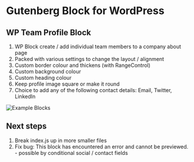 # Gutenberg Block for WordPress

## WP Team Profile Block

1. WP Block create / add individual team members to a company about page
2. Packed with various settings to change the layout / alignment
3. Custom border colour and thickens (with RangeControl)
4. Custom background colour
5. Custom heading colour
6. Keep profile image square or make it round
7. Choice to add any of the following contact details: Email, Twitter, LinkedIn

![Example Blocks](https://elzetteroelof.se/images/example-blocks.png)

## Next steps

1. Break index.js up in more smaller files
2. Fix bug: This block has encountered an error and cannot be previewed. - possible by conditional social / contact fields

